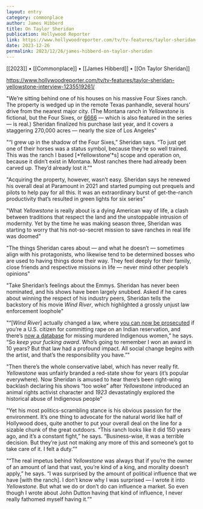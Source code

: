 ```yaml
---
layout: entry
category: commonplace
author: James Hibberd
title: On Taylor Sheridan
publication: Hollywood Reporter
link: https://www.hollywoodreporter.com/tv/tv-features/taylor-sheridan-yellowstone-interview-1235519261/
date: 2023-12-26
permalink: 2023/12/26/james-hibberd-on-taylor-sheridan
---
```


[[2023]] • [[Commonplace]] • [[James Hibberd]] • [[On Taylor Sheridan]]

https://www.hollywoodreporter.com/tv/tv-features/taylor-sheridan-yellowstone-interview-1235519261/

"We’re sitting behind one of his houses on his massive Four Sixes ranch. The property is wedged up in the remote Texas panhandle, several hours’ drive from the nearest major city. (The Montana ranch in *Yellowstone* is fictional, but the Four Sixes, or [6666](https://www.hollywoodreporter.com/t/6666/) — which is also featured in the series — is real.) Sheridan finalized his purchase last year, and it covers a staggering 270,000 acres — nearly the size of Los Angeles"

"“I grew up in the shadow of the Four Sixes,” Sheridan says. “To just get one of their horses was a status symbol, because they’re so well trained. This was the ranch I based [*Yellowstone’*s] scope and operation on, because it didn’t exist in Montana. Most ranches there had already been carved up. They’d already lost it.”"

"Acquiring the property, however, wasn’t easy. Sheridan says he renewed his overall deal at Paramount in 2021 and started pumping out prequels and pilots to help pay for all this. It was an extraordinary burst of get-the-ranch productivity that’s resulted in green lights for six series"

"What *Yellowstone* is really about is a dying American way of life, a clash between traditions that respect the land and the unstoppable intrusion of modernity. Yet by the time he was making season three, Sheridan was starting to worry that his not-so-secret mission to save ranches in real life was doomed"

"The things Sheridan cares about — and what he doesn’t — sometimes align with his protagonists, who likewise tend to be determined bosses who are used to having things done their way. They feel deeply for their family, close friends and respective missions in life — never mind other people’s opinions"

"Take Sheridan’s feelings about the Emmys. Sheridan has never been nominated, and his shows have been largely snubbed. Asked if he cares about winning the respect of his industry peers, Sheridan tells the backstory of his movie *Wind River*, which highlighted a grossly unjust law enforcement loophole"

"“[*Wind River*] actually changed a law, where [you can now be prosecuted](https://www.kosu.org/local-news/2022-03-17/indigenous-communities-celebrate-reauthorization-of-the-violence-against-women-act) if you’re a U.S. citizen for committing rape on an Indian reservation, and there’s [now a database](https://michiganadvance.com/blog/federal-gov-launches-first-ever-database-for-missing-and-murdered-indigenous-people/) for missing murdered Indigenous women,” he says. “So *keep your fucking award*. Who’s going to remember I won an award in 10 years? But that law had a profound impact. All social change begins with the artist, and that’s the responsibility you have.”"

"Then there’s the whole conservative label, which has never really fit. *Yellowstone* was unfairly branded a red-state show for years (it’s popular everywhere). Now Sheridan is amused to hear there’s been right-wing backlash declaring his shows “too woke” after *Yellowstone* introduced an animal rights activist character and *1923* devastatingly explored the historical abuse of Indigenous people"

"Yet his most politics-scrambling stance is his obvious passion for the environment. It’s one thing to advocate for the natural world like half of Hollywood does, quite another to put your overall deal on the line for a sizable chunk of the great outdoors. “This ranch looks like it did 150 years ago, and it’s a constant fight,” he says. “Business-wise, it was a terrible decision. But they’re just not making any more of this and someone’s got to take care of it. I felt a duty.”"

"“The real impetus behind *Yellowstone* was always that if you’re the owner of an amount of land that vast, you’re kind of a king, and morality doesn’t apply,” he says. “I was surprised by the amount of political influence that we have [with the ranch]. I don’t know why I was surprised — I wrote it into *Yellowstone*. But what we do or don’t do can influence a market. So even though I wrote about John Dutton having that kind of influence, I never really fathomed myself having it.”"
